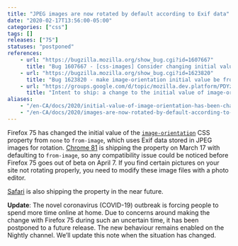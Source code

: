 ```yaml
---
title: "JPEG images are now rotated by default according to Exif data"
date: "2020-02-17T13:56:00-05:00"
categories: ["css"]
tags: []
releases: ["75"]
statuses: "postponed"
references:
    - url: "https://bugzilla.mozilla.org/show_bug.cgi?id=1607667"
      title: "Bug 1607667 - [css-images] Consider changing initial value of 'image-orientation' to from-image"
    - url: "https://bugzilla.mozilla.org/show_bug.cgi?id=1623820"
      title: "Bug 1623820 - make image-orientation initial value be from-image in Nightly only"
    - url: "https://groups.google.com/d/topic/mozilla.dev.platform/PDYzBgRz8gk/discussion"
      title: "Intent to ship: a change to the initial value of image-orientation"
aliases:
    - "/en-CA/docs/2020/initial-value-of-image-orientation-has-been-changed-to-from-image/"
    - "/en-CA/docs/2020/images-are-now-rotated-by-default-according-to-exif-data/"
---
```

Firefox 75 has changed the initial value of the [`image-orientation`](https://developer.mozilla.org/docs/Web/CSS/image-orientation) CSS property from `none` to `from-image`, which uses Exif data stored in JPEG images for rotation. [Chrome 81](https://www.chromestatus.com/features/6313474512650240) is shipping the property on March 17 with defaulting to `from-image`, so any compatibility issue could be noticed before Firefox 75 goes out of beta on April 7. If you find certain pictures on your site not rotating properly, you need to modify these image files with a photo editor.

[Safari](https://bugs.webkit.org/show_bug.cgi?id=89052) is also shipping the property in the near future.

**Update**: The novel coronavirus (COVID-19) outbreak is forcing people to spend more time online at home. Due to concerns around making the change with Firefox 75 during such an uncertain time, it has been postponed to a future release. The new behaviour remains enabled on the Nightly channel. We’ll update this note when the situation has changed.
